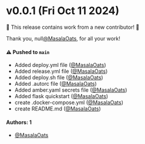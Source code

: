 # v0.0.1 (Fri Oct 11 2024)

:tada: This release contains work from a new contributor! :tada:

Thank you, null[@MasalaOats](https://github.com/MasalaOats), for all your work!

#### ⚠️ Pushed to `main`

- Added deploy.yml file ([@MasalaOats](https://github.com/MasalaOats))
- Added release.yml file ([@MasalaOats](https://github.com/MasalaOats))
- Added deploy.sh file ([@MasalaOats](https://github.com/MasalaOats))
- Added .autorc file ([@MasalaOats](https://github.com/MasalaOats))
- Added amber.yaml secrets file ([@MasalaOats](https://github.com/MasalaOats))
- Added flask quickstart ([@MasalaOats](https://github.com/MasalaOats))
- create .docker-compose.yml ([@MasalaOats](https://github.com/MasalaOats))
- create README.md ([@MasalaOats](https://github.com/MasalaOats))

#### Authors: 1

- [@MasalaOats](https://github.com/MasalaOats)
